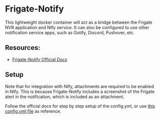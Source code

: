 # Frigate-Notify

This lightweight docker container will act as a bridge between the Frigate NVR application and Ntfy service. It can also be configured to use other notification service apps, such as Gotify, Discord, Pushover, etc.  

## Resources:
* [Frigate-Notify Official Docs](https://frigate-notify.0x2142.com/latest/install/)

## Setup

Note that for integration with Ntfy, attachments are required to be enabled in Ntfy. This is because Frigate-Notify includes a screenshot of the Frigate alert in the notification, which is included as an attachment.  

Follow the official docs for step by step setup of the config.yml, or use [this config.yml file](config.yml) as reference.  
